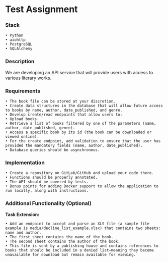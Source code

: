 # Test Assignment

### Stack

	• Python
	• aiohttp
	• PostgreSQL
	• SQLAlchemy

### Description
We are developing an API service that will provide users with access to various literary works.

### Requirements

	• The book file can be stored at your discretion.
	• Create data structures in the database that will allow future access to books by name, author, date_published, and genre.
	• Develop create/read endpoints that allow users to:
	• Upload books.
	• Retrieve a list of books filtered by one of the parameters (name, author, date_published, genre).
	• Access a specific book by its id (the book can be downloaded or viewed online).
	• For the create endpoint, add validation to ensure that the user has provided the mandatory fields (name, author, date_published).
	• Database queries should be asynchronous.

### Implementation

	• Create a repository on GitLab/GitHub and upload your code there.
	• Functions should be properly annotated.
	• The API should be covered by tests.
	• Bonus points for adding Docker support to allow the application to run locally, along with instructions.

### Additional Functionality (Optional)
**Task Extension:**

	• Add an endpoint to accept and parse an XLS file (a sample file example is media/decline_list_example.xlsx) that contains two sheets: name and author.
	• The first sheet contains the name of the book.
	• The second sheet contains the author of the book.
	• This file is sent by a publishing house and contains references to books that should be included in a denied list—meaning they become unavailable for download but remain available for viewing.